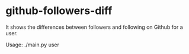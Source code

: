 # github-followers-diff

It shows the differences between followers and following on Github for a user.

Usage:
./main.py user
